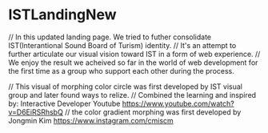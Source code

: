 # ISTLandingNew

// In this updated landing page. We tried to futher consolidate IST(Interantional Sound Board of Turism) identity. 
// It's an attempt to further articulate our visual vision toward IST in a form of web experience. 
// We enjoy the result we acheived so far in the world of web development for the first time as a group who support each other during the process.

// This visual of morphing color circle was first developed by IST visual group and later found ways to relize. 
// Combined the learning and inspired by: Interactive Developer Youtube https://www.youtube.com/watch?v=D6EiRSRhsbQ
// the color gradient morphing was first developed by Jongmin Kim https://www.instagram.com/cmiscm
